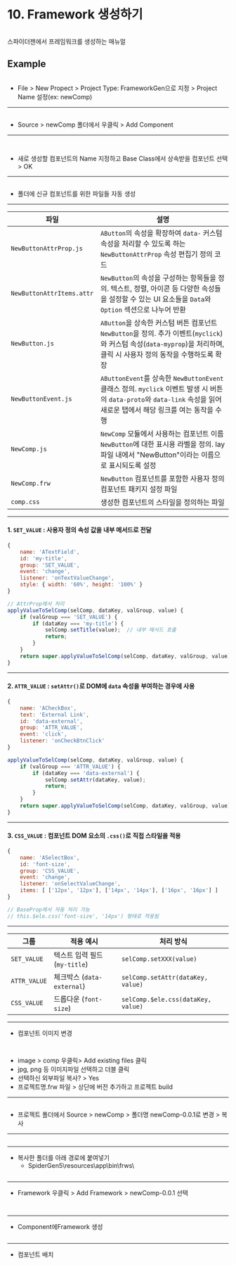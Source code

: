 # 10. Framework 생성하기

<div align="left"><figure><img src="../.gitbook/assets/image (2).png" alt=""><figcaption></figcaption></figure></div>

스파이더젠에서 프레임워크를 생성하는 매뉴얼

## Example

<figure><img src="../.gitbook/assets/image (3).png" alt=""><figcaption></figcaption></figure>

* File > New Propect > Project Type: FrameworkGen으로 지정 > Project Name 설정(ex: newComp)

***

<div align="left"><figure><img src="../.gitbook/assets/image (5).png" alt=""><figcaption></figcaption></figure></div>

* &#x20;Source > newComp 폴더에서 우클릭 > Add Component

***

<div align="left"><figure><img src="../.gitbook/assets/image (1).png" alt=""><figcaption></figcaption></figure> <figure><img src="../.gitbook/assets/스크린샷 2025-07-14 131637.png" alt=""><figcaption></figcaption></figure></div>

* 새로 생성할 컴포넌트의 Name 지정하고 Base Class에서 상속받을 컴포넌트 선택 > OK

***

<div align="left"><figure><img src="../.gitbook/assets/image (1) (1).png" alt=""><figcaption></figcaption></figure></div>

* 폴더에 신규 컴포넌트를 위한 파일들 자동 생성

***

| **파일**                    | **설명**                                                                                                                        |
| ------------------------- | ----------------------------------------------------------------------------------------------------------------------------- |
| `NewButtonAttrProp.js`    | `AButton`의 속성을 확장하여 `data-` 커스텀 속성을 처리할 수 있도록 하는 `NewButtonAttrProp` 속성 편집기 정의 코드                                             |
| `NewButtonAttrItems.attr` | `NewButton`의 속성을 구성하는 항목들을 정의. 텍스트, 정렬, 아이콘 등 다양한 속성들을 설정할 수 있는 UI 요소들을 `Data`와 `Option` 섹션으로 나누어 반환                          |
| `NewButton.js`            | `AButton`을 상속한 커스텀 버튼 컴포넌트 `NewButton`을 정의. 추가 이벤트(`myclick`)와 커스텀 속성(`data-myprop`)을 처리하며, 클릭 시 사용자 정의 동작을 수행하도록 확장          |
| `NewButtonEvent.js`       | `AButtonEvent`를 상속한 `NewButtonEvent` 클래스 정의. `myclick` 이벤트 발생 시 버튼의 `data-proto`와 `data-link` 속성을 읽어 새로운 탭에서 해당 링크를 여는 동작을 수행 |
| `NewComp.js`              | `NewComp` 모듈에서 사용하는 컴포넌트 이름`NewButton`에 대한 표시용 라벨을 정의. lay 파일 내에서 "NewButton"이라는 이름으로 표시되도록 설정                                |
| `NewComp.frw`             | `NewButton` 컴포넌트를 포함한 사용자 정의 컴포넌트 패키지 설정 파일                                                                                   |
| `comp.css`                | 생성한 컴포넌트의 스타일을 정의하는 파일                                                                                                        |

***

#### 1. `SET_VALUE` : 사용자 정의 속성 값을 내부 메서드로 전달

```javascript
{
    name: 'ATextField',
    id: 'my-title',
    group: 'SET_VALUE',
    event: 'change',
    listener: 'onTextValueChange',
    style: { width: '60%', height: '100%' }
}
```

```js
// AttrProp에서 처리
applyValueToSelComp(selComp, dataKey, valGroup, value) {
    if (valGroup === 'SET_VALUE') {
        if (dataKey === 'my-title') {
            selComp.setTitle(value);  // 내부 메서드 호출
            return;
        }
    }
    return super.applyValueToSelComp(selComp, dataKey, valGroup, value);
}
```

***

#### 2. `ATTR_VALUE` : `setAttr()`로 DOM에 `data` 속성을 부여하는 경우에 사용

```javascript
{
    name: 'ACheckBox',
    text: 'External Link',
    id: 'data-external',
    group: 'ATTR_VALUE',
    event: 'click',
    listener: 'onCheckBtnClick'
}
```

```js
applyValueToSelComp(selComp, dataKey, valGroup, value) {
    if (valGroup === 'ATTR_VALUE') {
        if (dataKey === 'data-external') {
            selComp.setAttr(dataKey, value);
            return;
        }
    }
    return super.applyValueToSelComp(selComp, dataKey, valGroup, value);
}
```

***

#### 3. `CSS_VALUE` : 컴포넌트 DOM 요소의 `.css()`로 직접 스타일을 적용

```javascript
{
    name: 'ASelectBox',
    id: 'font-size',
    group: 'CSS_VALUE',
    event: 'change',
    listener: 'onSelectValueChange',
    items: [ ['12px', '12px'], ['14px', '14px'], ['16px', '16px'] ]
}
```

```js
// BaseProp에서 자동 처리 가능
// this.$ele.css('font-size', '14px') 형태로 적용됨
```

***

| 그룹           | 적용 예시                  | 처리 방식                              |
| ------------ | ---------------------- | ---------------------------------- |
| `SET_VALUE`  | 텍스트 입력 필드 (`my-title`) | `selComp.setXXX(value)`            |
| `ATTR_VALUE` | 체크박스 (`data-external`) | `selComp.setAttr(dataKey, value)`  |
| `CSS_VALUE`  | 드롭다운 (`font-size`)     | `selComp.$ele.css(dataKey, value)` |

***



* 컴포넌트 이미지 변경&#x20;

<div><figure><img src="../.gitbook/assets/image (140).png" alt=""><figcaption></figcaption></figure> <figure><img src="../.gitbook/assets/스크린샷 2025-07-15 114357.png" alt=""><figcaption></figcaption></figure></div>

* image > comp 우클릭> Add existing files 클릭
* jpg, png 등 이미지파일 선택하고 더블 클릭
* 선택하신 외부파일 복사? > Yes
* 프로젝트명.frw 파일 > 상단에 버전 추가하고 프로젝트 build

***

<div align="left"><figure><img src="../.gitbook/assets/image (138).png" alt=""><figcaption></figcaption></figure></div>



* 프로젝트 폴더에서 Source > newComp > 폴더명 newComp-0.0.1로 변경 > 복사

***

<figure><img src="../.gitbook/assets/image (136).png" alt=""><figcaption></figcaption></figure>

***



* 복사한 폴더를 아래 경로에 붙여넣기
  * SpiderGen5\resources\app\bin\frws\\

<div align="left"><figure><img src="../.gitbook/assets/image (137).png" alt=""><figcaption></figcaption></figure></div>

***



* Framework 우클릭 > Add Framework > newComp-0.0.1 선택

<div align="left"><figure><img src="../.gitbook/assets/image (2).png" alt=""><figcaption></figcaption></figure> <figure><img src="../.gitbook/assets/스크린샷 2025-07-15 133438.png" alt=""><figcaption></figcaption></figure></div>

***



* Component에Framework 생성

<div align="left"><figure><img src="../.gitbook/assets/스크린샷 2025-07-15 095547.png" alt=""><figcaption></figcaption></figure></div>

***



* 컴포넌트 배치

<figure><img src="../.gitbook/assets/스크린샷 2025-07-15 095725.png" alt=""><figcaption></figcaption></figure>

